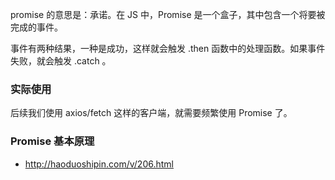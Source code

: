promise 的意思是：承诺。在 JS 中，Promise 是一个盒子，其中包含一个将要被完成的事件。

事件有两种结果，一种是成功，这样就会触发 .then 函数中的处理函数。如果事件失败，就会触发 .catch 。


### 实际使用

后续我们使用 axios/fetch 这样的客户端，就需要频繁使用 Promise 了。


### Promise 基本原理

- http://haoduoshipin.com/v/206.html
